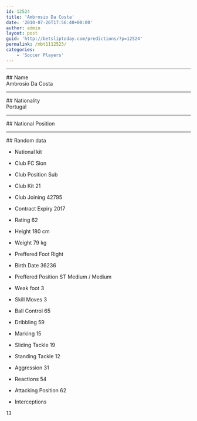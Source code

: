 ```yaml
---
id: 12524
title: 'Ambrosio Da Costa'
date: '2010-07-26T17:56:40+00:00'
author: admin
layout: post
guid: 'http://betsliptoday.com/predictions/?p=12524'
permalink: /mbt1112523/
categories:
    - 'Soccer Players'
---
```


- - - - - -

\## Name  
 Ambrosio Da Costa

- - - - - -

\## Nationality  
 Portugal

- - - - - -

\## National Position

- - - - - -

\## Random data

- National kit
- Club
 FC Sion

- Club Position
 Sub

- Club Kit
 21

- Club Joining
 42795

- Contract Expiry
 2017

- Rating
 62

- Height
 180 cm

- Weight
 79 kg

- Preffered Foot
 Right

- Birth Date
 36236

- Preffered Position
 ST Medium / Medium

- Weak foot
 3

- Skill Moves
 3

- Ball Control
 65

- Dribbling
 59

- Marking
 15

- Sliding Tackle
 19

- Standing Tackle
 12

- Aggression
 31

- Reactions
 54

- Attacking Position
 62

- Interceptions

 13